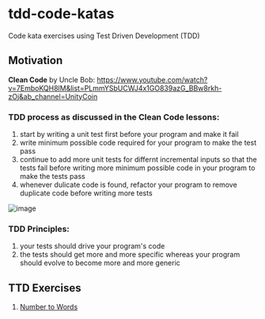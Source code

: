 # tdd-code-katas
Code kata exercises using Test Driven Development (TDD)

## Motivation
**Clean Code** by Uncle Bob: https://www.youtube.com/watch?v=7EmboKQH8lM&list=PLmmYSbUCWJ4x1GO839azG_BBw8rkh-zOj&ab_channel=UnityCoin

### TDD process as discussed in the Clean Code lessons:
1. start by writing a unit test first before your program and make it fail
2. write minimum possible code required for your program to make the test pass
3. continue to add more unit tests for differnt incremental inputs so that the tests fail before writing more minimum possible code in your program to make the tests pass
4. whenever dulicate code is found, refactor your program to remove duplicate code before writing more tests

![image](https://user-images.githubusercontent.com/31875310/145986897-f2b7b847-3d70-4c19-9288-dde86b94a092.png)

### TDD Principles:
1. your tests should drive your program's code
2. the tests should get more and more specific whereas your program should evolve to become more and more generic

## TTD Exercises
1. [Number to Words](https://github.com/tdvenky/tdd-code-katas/blob/main/src/main/java/com/katas/tdd/NumberToWords.java)


